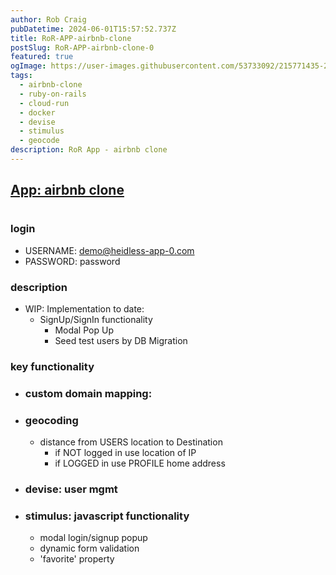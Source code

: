 ```yaml
---
author: Rob Craig
pubDatetime: 2024-06-01T15:57:52.737Z
title: RoR-APP-airbnb-clone
postSlug: RoR-APP-airbnb-clone-0
featured: true
ogImage: https://user-images.githubusercontent.com/53733092/215771435-25408246-2309-4f8b-a781-1f3d93bdf0ec.png
tags:
  - airbnb-clone
  - ruby-on-rails
  - cloud-run
  - docker
  - devise
  - stimulus
  - geocode
description: RoR App - airbnb clone
---
```


## <a href="https://airbnb-app-svc-1089619978780.europe-west1.run.app/"  target="_blank">App: airbnb clone</a>

#

### login

- USERNAME: demo@heidless-app-0.com
- PASSWORD: password

### description

- WIP: Implementation to date:
  - SignUp/SignIn functionality
    - Modal Pop Up
    - Seed test users by DB Migration

### key functionality

- ### custom domain mapping:
- ### geocoding
  - distance from USERS location to Destination
    - if NOT logged in use location of IP
    - if LOGGED in use PROFILE home address
- ### devise: user mgmt
- ### stimulus: javascript functionality
  - modal login/signup popup
  - dynamic form validation
  - 'favorite' property
